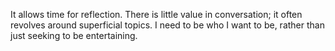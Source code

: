 It allows time for reflection.
There is little value in conversation; it often revolves around superficial topics.
I need to be who I want to be, rather than just seeking to be entertaining.